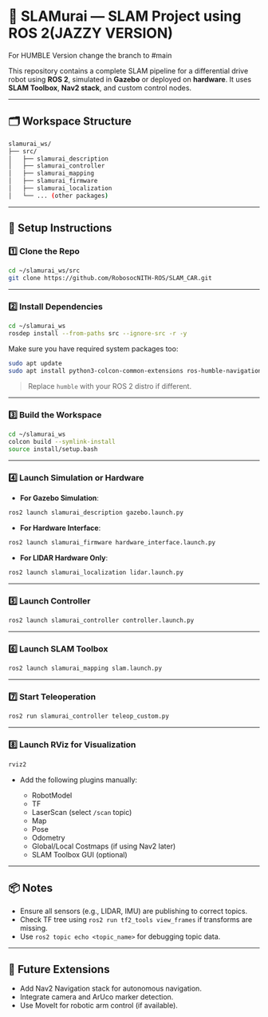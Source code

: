 
# 🧽 SLAMurai — SLAM Project using ROS 2(JAZZY VERSION)
For HUMBLE Version change the branch to #main

This repository contains a complete SLAM pipeline for a differential drive robot using **ROS 2**, simulated in **Gazebo** or deployed on **hardware**. It uses **SLAM Toolbox**, **Nav2 stack**, and custom control nodes.

---

## 🗂️ Workspace Structure

```bash
slamurai_ws/
├── src/
│   ├── slamurai_description
│   ├── slamurai_controller
│   ├── slamurai_mapping
│   ├── slamurai_firmware
│   ├── slamurai_localization
│   └── ... (other packages)
```

---

## 🚀 Setup Instructions

### 1️⃣ Clone the Repo

```bash
cd ~/slamurai_ws/src
git clone https://github.com/RobosocNITH-ROS/SLAM_CAR.git
```

---

### 2️⃣ Install Dependencies

```bash
cd ~/slamurai_ws
rosdep install --from-paths src --ignore-src -r -y
```

Make sure you have required system packages too:

```bash
sudo apt update
sudo apt install python3-colcon-common-extensions ros-humble-navigation2 ros-humble-slam-toolbox
```

> Replace `humble` with your ROS 2 distro if different.

---

### 3️⃣ Build the Workspace

```bash
cd ~/slamurai_ws
colcon build --symlink-install
source install/setup.bash
```

---

### 4️⃣ Launch Simulation or Hardware

* **For Gazebo Simulation**:

```bash
ros2 launch slamurai_description gazebo.launch.py
```

* **For Hardware Interface**:

```bash
ros2 launch slamurai_firmware hardware_interface.launch.py
```

* **For LIDAR Hardware Only**:

```bash
ros2 launch slamurai_localization lidar.launch.py
```

---

### 5️⃣ Launch Controller

```bash
ros2 launch slamurai_controller controller.launch.py
```

---

### 6️⃣ Launch SLAM Toolbox

```bash
ros2 launch slamurai_mapping slam.launch.py
```

---

### 7️⃣ Start Teleoperation

```bash
ros2 run slamurai_controller teleop_custom.py
```

---

### 8️⃣ Launch RViz for Visualization

```bash
rviz2
```

* Add the following plugins manually:

  * RobotModel
  * TF
  * LaserScan (select `/scan` topic)
  * Map
  * Pose
  * Odometry
  * Global/Local Costmaps (if using Nav2 later)
  * SLAM Toolbox GUI (optional)

---

## 📦 Notes

* Ensure all sensors (e.g., LIDAR, IMU) are publishing to correct topics.
* Check TF tree using `ros2 run tf2_tools view_frames` if transforms are missing.
* Use `ros2 topic echo <topic_name>` for debugging topic data.

---

## 🤖 Future Extensions

* Add Nav2 Navigation stack for autonomous navigation.
* Integrate camera and ArUco marker detection.
* Use MoveIt for robotic arm control (if available).
